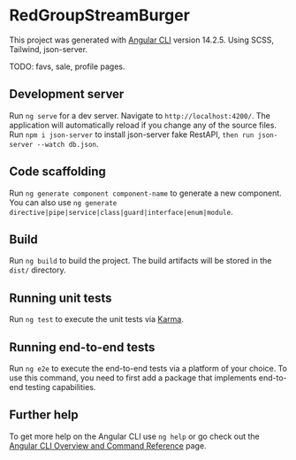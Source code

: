 # RedGroupStreamBurger

This project was generated with [Angular CLI](https://github.com/angular/angular-cli) version 14.2.5.
Using SCSS, Tailwind, json-server.

TODO: favs, sale, profile pages.

## Development server

Run `ng serve` for a dev server. Navigate to `http://localhost:4200/`. The application will automatically reload if you change any of the source files.
Run `npm i json-server` to install json-server fake RestAPI, `then run json-server --watch db.json`.

## Code scaffolding

Run `ng generate component component-name` to generate a new component. You can also use `ng generate directive|pipe|service|class|guard|interface|enum|module`.

## Build

Run `ng build` to build the project. The build artifacts will be stored in the `dist/` directory.

## Running unit tests

Run `ng test` to execute the unit tests via [Karma](https://karma-runner.github.io).

## Running end-to-end tests

Run `ng e2e` to execute the end-to-end tests via a platform of your choice. To use this command, you need to first add a package that implements end-to-end testing capabilities.

## Further help

To get more help on the Angular CLI use `ng help` or go check out the [Angular CLI Overview and Command Reference](https://angular.io/cli) page.
